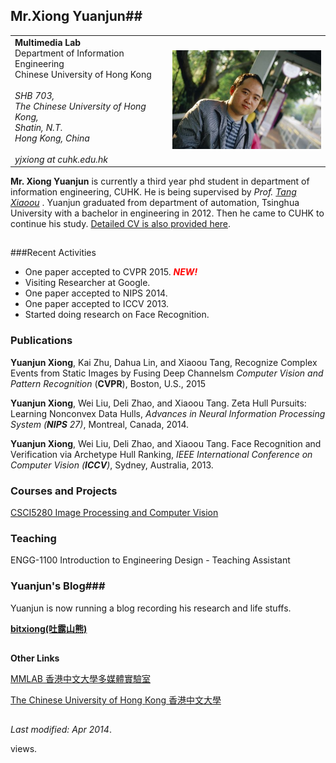 ## Mr.Xiong Yuanjun##


<table width = "960"> 
<tr >
<td width = "50%" style="border-bottom:none;border-top:none;border-left:none;border-right:none;vertical-align:text-top;text-align:left">
<b>
Multimedia Lab<br/></b>
Department of Information Engineering<br/>
Chinese University of Hong Kong<br/>
<br/>
<i>SHB 703,<br/>
The Chinese University of Hong Kong,<br/>
Shatin, N.T.<br/>
Hong Kong, China<br/>
<br/>
yjxiong at cuhk.edu.hk
</td>
<td style="border-bottom:none;border-top:none;border-left:0;border-right:0;text-align:right">
<img src = 'xyj.jpg' width = '350'>
</td>
</tr>

</table>

**Mr. Xiong Yuanjun** is currently a third year phd student in department of information engineering, CUHK. He is being supervised by *Prof. [Tang Xiaoou]("http://www.ie.cuhk.edu.hk/people/xotang.shtml")* . Yuanjun graduated from department of automation, Tsinghua University with a bachelor in engineering in 2012. Then he came to CUHK to continue his study.  [Detailed CV  is also provided here](./cv_xyj.pdf).

##

###Recent Activities
- One paper accepted to CVPR 2015. <font color="ff0000">***NEW!***</font>
- Visiting Researcher at Google.
- One paper accepted to NIPS 2014. 
- One paper accepted to ICCV 2013. 
- Started doing research on Face Recognition.


### Publications ###
**Yuanjun Xiong**, Kai Zhu, Dahua Lin, and Xiaoou Tang, Recognize Complex Events from Static Images by Fusing Deep Channelsm *Computer Vision and Pattern Recognition* (**CVPR**), Boston, U.S., 2015

**Yuanjun Xiong**, Wei Liu, Deli Zhao, and Xiaoou Tang. Zeta Hull Pursuits: Learning Nonconvex Data Hulls, *Advances in Neural Information Processing System (**NIPS** 27)*, Montreal, Canada, 2014.

**Yuanjun Xiong**, Wei Liu, Deli Zhao, and Xiaoou Tang. Face Recognition and Verification via Archetype Hull Ranking, *IEEE International Conference on Computer Vision (**ICCV**)*, Sydney, Australia, 2013.

### Courses and Projects ###
 
[CSCI5280	Image Processing and Computer Vision](./CSCI5280/csci5280.html)

### Teaching ###
ENGG-1100 Introduction to Engineering Design - Teaching Assistant


### Yuanjun's Blog###

Yuanjun is now running a blog recording his research and life stuffs.


**[bitxiong(吐露山熊)](http://www.bitxiong.me)**


##
**Other Links**

[MMLAB 香港中文大學多媒體實驗室](http://mmlab.ie.cuhk.edu.hk)

[The Chinese University of Hong Kong 香港中文大學](http://www.cuhk.edu.hk)

##
*Last modified:* *Apr 2014*.
<p><strong><script language="javascript" src="./php/counter/index.php"></script></strong> views.</p>